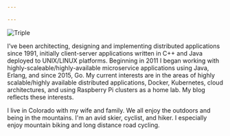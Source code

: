 ```yaml
---

---
```


![Triple](/images/triplebypass200.jpeg)

I’ve been architecting, designing and implementing distributed applications since 1991, initially client-server applications written in C++ and Java deployed to UNIX/LINUX platforms. Beginning in 2011 I began working with highly-scaleable/highly-available microservice applications using Java, Erlang, and since 2015, Go. My current interests are in the areas of highly scalable/highly available distributed applications, Docker, Kubernetes, cloud architectures, and using Raspberry Pi clusters as a home lab. My blog reflects these interests.

I live in Colorado with my wife and family. We all enjoy the outdoors and being in the mountains. I'm an avid skier, cyclist, and hiker. I especially enjoy mountain biking and long distance road cycling.
